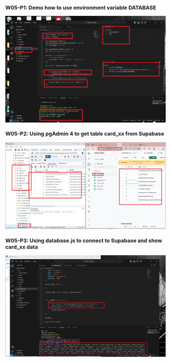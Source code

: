 ### W05-P1: Demo how to use environment variable DATABASE
![](w05-p1.png)

### W05-P2: Using pgAdmin 4 to get table card_xx from Supabase
 
![](w05-p2.png)

### W05-P3: Using database.js to connect to Supabase and show card_xx data
 
![](w05-p3.png)